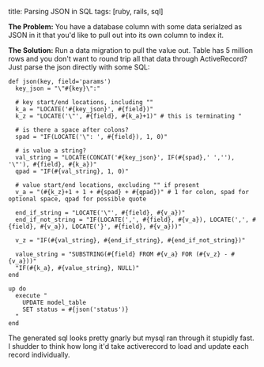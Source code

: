 title: Parsing JSON in SQL
tags:  [ruby, rails, sql]

**The Problem:** You have a database column with some data serialzed as JSON
in it that you'd like to pull out into its own column to index it.

**The Solution:** Run a data migration to pull the value out. Table has 5
million rows and you don't want to round trip all that data through
ActiveRecord? Just parse the json directly with some SQL:

    def json(key, field='params')
      key_json = "\"#{key}\":"

      # key start/end locations, including ""
      k_a = "LOCATE('#{key_json}', #{field})"
      k_z = "LOCATE('\"', #{field}, #{k_a}+1)" # this is terminating "

      # is there a space after colons?
      spad = "IF(LOCATE('\": ', #{field}), 1, 0)"

      # is value a string?
      val_string = "LOCATE(CONCAT('#{key_json}', IF(#{spad},' ',''), '\"'), #{field}, #{k_a})"
      qpad = "IF(#{val_string}, 1, 0)"

      # value start/end locations, excluding "" if present
      v_a = "(#{k_z}+1 + 1 + #{spad} + #{qpad})" # 1 for colon, spad for optional space, qpad for possible quote

      end_if_string = "LOCATE('\"', #{field}, #{v_a})"
      end_if_not_string = "IF(LOCATE(',', #{field}, #{v_a}), LOCATE(',', #{field}, #{v_a}), LOCATE('}', #{field}, #{v_a}))"

      v_z = "IF(#{val_string}, #{end_if_string}, #{end_if_not_string})"

      value_string = "SUBSTRING(#{field} FROM #{v_a} FOR (#{v_z} - #{v_a}))"
      "IF(#{k_a}, #{value_string}, NULL)"
    end

    up do
      execute "
        UPDATE model_table
        SET status = #{json('status')}
      "
    end

The generated sql looks pretty gnarly but mysql ran through it stupidly fast.
I shudder to think how long it'd take activerecord to load and update each record individually.

